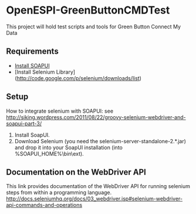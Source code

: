 OpenESPI-GreenButtonCMDTest
===========================
This project will hold test scripts and tools for Green Button Connect My Data

## Requirements

- [Install SOAPUI](http://www.soapui.org/Getting-Started/installing-soapui.html)
- [Install Selenium Library] (http://code.google.com/p/selenium/downloads/list)

## Setup
How to integrate selenium with SOAPUI:
see http://siking.wordpress.com/2011/08/22/groovy-selenium-webdriver-and-soapui-part-3/
1.	Install SoapUI.
2.	Download Selenium (you need the selenium-server-standalone-2.*.jar) and drop it into your SoapUI installation (into %SOAPUI_HOME%\bin\ext).

##	Documentation on the WebDriver API 
This link provides documentation of the WebDriver API for running selenium steps from within a programming language.
http://docs.seleniumhq.org/docs/03_webdriver.jsp#selenium-webdriver-api-commands-and-operations 
